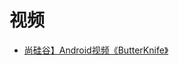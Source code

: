 




# 视频

* [尚硅谷】Android视频《ButterKnife》](https://www.bilibili.com/video/av22724499/?spm_id_from=333.788.videocard.17)
